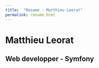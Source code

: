 ```yaml
---
title:  "Resume - Matthieu Leorat"
permalink: resume.html
---
```

# Matthieu Leorat
## Web developper - Symfony
